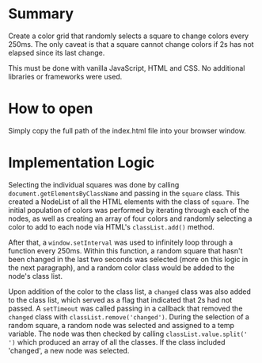 # Summary
Create a color grid that randomly selects a square to change colors every 250ms. The only caveat is that a square cannot change colors if 2s has not elapsed since its last change.

This must be done with vanilla JavaScript, HTML and CSS. No additional libraries or frameworks were used.
# How to open
Simply copy the full path of the index.html file into your browser window.
# Implementation Logic
Selecting the individual squares was done by calling `document.getElementsByClassName` and passing in the `square` class. This created a NodeList of all the HTML elements with the class of `square`. The initial population of colors was performed by iterating through each of the nodes, as well as creating an array of four colors and randomly selecting a color to add to each node via HTML's `classList.add()` method.

After that, a `window.setInterval` was used to infinitely loop through a function every 250ms. Within this function, a random square that hasn't been changed in the last two seconds was selected (more on this logic in the next paragraph), and a random color class would be added to the node's class list.

Upon addition of the color to the class list, a `changed` class was also added to the class list, which served as a flag that indicated that 2s had not passed. A `setTimeout` was called passing in a callback that removed the `changed` class with `classList.remove('changed')`. During the selection of a random square, a random node was selected and assigned to a temp variable. The node was then checked by calling `classList.value.split(' ')` which produced an array of all the classes. If the class included 'changed', a new node was selected.
